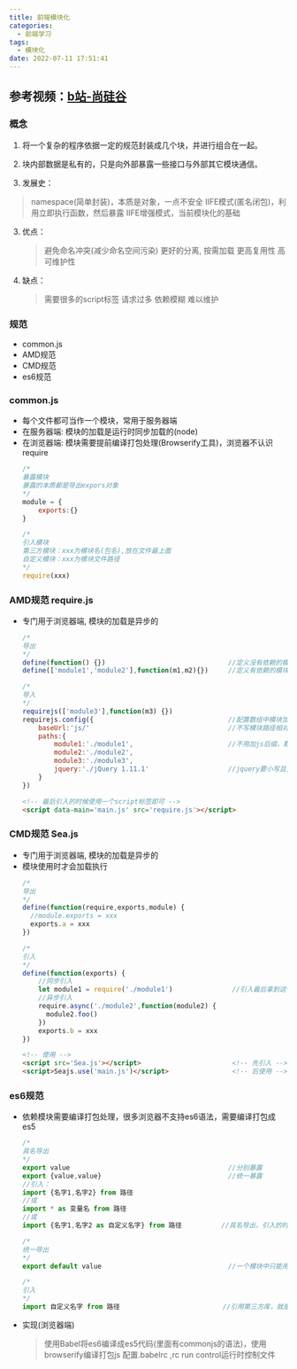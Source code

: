 ```yaml
---
title: 前端模块化
categories:
  - 前端学习
tags:
  - 模块化
date: 2022-07-11 17:51:41
---
```


参考视频：[b站-尚硅谷](https://www.bilibili.com/video/BV18s411E7Tj?spm_id_from=333.1007.top_right_bar_window_history.content.click)
---

### 概念
1. 将一个复杂的程序依据一定的规范封装成几个块，并进行组合在一起。

2. 块内部数据是私有的，只是向外部暴露一些接口与外部其它模块通信。

3. 发展史：
  >namespace(简单封装)，本质是对象，一点不安全
  >IIFE模式(匿名闭包)，利用立即执行函数，然后暴露
  >IIFE增强模式，当前模块化的基础
  
3. 优点：
    >避免命名冲突(减少命名空间污染)
    >更好的分离, 按需加载
    >更高复用性
    >高可维护性

4. 缺点：
    >需要很多的script标签
    >请求过多
    >依赖模糊
    >难以维护


### 规范
+ common.js
+ AMD规范
+ CMD规范
+ es6规范


### common.js
+ 每个文件都可当作一个模块，常用于服务器端
+ 在服务器端: 模块的加载是运行时同步加载的(node)
+ 在浏览器端: 模块需要提前编译打包处理(Browserify工具)，浏览器不认识require
    ```javascript
    /* 
    暴露模块   
    暴露的本质都是导出expors对象 
    */
    module = {
        exports:{}
    }

    /* 
    引入模块
    第三方模块：xxx为模块名(包名),放在文件最上面
    自定义模块：xxx为模块文件路径 
    */
    require(xxx)
    ```


### AMD规范 require.js
+ 专门用于浏览器端, 模块的加载是异步的
    ```javascript
    /* 
    导出
    */
    define(function() {})                               //定义没有依赖的模块
    define(['module1','module2'],function(m1,m2){})     //定义有依赖的模块

    /* 
    导入 
    */
    requirejs(['module3'],function(m3) {})
    requirejs.config({                                  //配置数组中模块加载路径：
        baseUrl:'js/'                                   //不写模块路径相对于main.js,写的话相当于根路径下js+模块路径
        paths:{
            module1:'./module1',                        //不用加js后缀，默认已经加上了
            module2:'./module2',
            module3:'./module3',
            jquery:'./jQuery 1.11.1'                    //jquery要小写且支持amd规范
        }
    })
    ```
    ```html
    <!-- 最后引入的时候使用一个script标签即可 -->
    <script data-main='main.js' src='require.js'></script> 
    ```


### CMD规范 Sea.js
+ 专门用于浏览器端, 模块的加载是异步的 
+ 模块使用时才会加载执行
    ```javascript
    /* 
    导出
    */
    define(function(require,exports,module) {
      //module.exports = xxx
      exports.a = xxx
    })

    /* 
    引入 
    */  
    define(function(exports) {
        //同步引入
        let module1 = require('./module1')               //引入最后拿到这个模块暴露的东西，但是模块上面的代码也会执行
        //异步引入
        require.async('./module2',function(module2) {
          module2.foo()
        })
        exports.b = xxx
    })
    ```
    ```html
    <!-- 使用 -->
    <script src='Sea.js'></script>                       <!-- 先引入 -->
    <script>Seajs.use('main.js')</script>                <!-- 后使用 -->
    ```


### es6规范
+ 依赖模块需要编译打包处理，很多浏览器不支持es6语法，需要编译打包成es5
    ```javascript
    /* 
    具名导出 
    */
    export value                                        //分别暴露
    export {value,value}                                //统一暴露
    //引入：
    import {名字1,名字2} from 路径    
    //或
    import * as 变量名 from 路径    
    //或
    import {名字1,名字2 as 自定义名字} from 路径          //具名导出，引入的时候必须使用对象解构赋值的方式 

    /* 
    统一导出 
    */
    export default value                                //一个模块中只能用一次

    /* 
    引入 
    */
    import 自定义名字 from 路径                          //引用第三方库，就是这种方式 
    ``` 
+ 实现(浏览器端)
  >使用Babel将es6编译成es5代码(里面有commonjs的语法)，使用browserify编译打包js
  >配置.babelrc ,rc run control运行时控制文件
